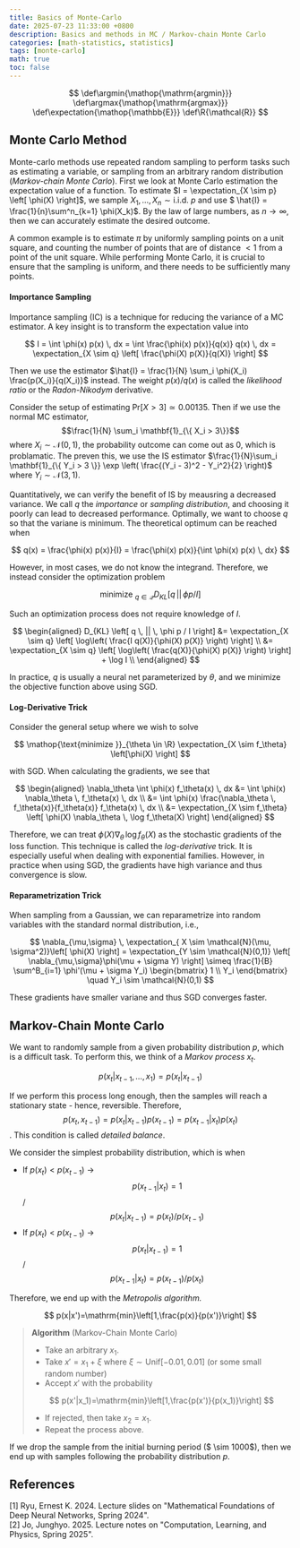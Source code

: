 ```yaml
---
title: Basics of Monte-Carlo
date: 2025-07-23 11:33:00 +0800
description: Basics and methods in MC / Markov-chain Monte Carlo
categories: [math-statistics, statistics]
tags: [monte-carlo]
math: true
toc: false
---
```


$$
    \def\argmin{\mathop{\mathrm{argmin}}}
    \def\argmax{\mathop{\mathrm{argmax}}}
    \def\expectation{\mathop{\mathbb{E}}}
    \def\R{\mathcal{R}}
$$

## Monte Carlo Method

Monte-carlo methods use repeated random sampling to perform tasks such as estimating a variable, or sampling from an arbitrary random distribution (_Markov-chain Monte Carlo_). First we look at Monte Carlo estimation the expectation value of a function. To estimate $I = \expectation_{X \sim p} \left[ \phi(X) \right]$, we sample $X_1, \dots, X_n \sim \text{i.i.d. } p$ and use $ \hat{I} = \frac{1}{n}\sum^n_{k=1} \phi(X_k)$. By the law of large numbers, as $n \to \infty$, then we can accurately estimate the desired outcome.

A common example is to estimate $\pi$ by uniformly sampling points on a unit square, and counting the number of points that are of distance $<1$ from a point of the unit square. While performing Monte Carlo, it is crucial to ensure that the sampling is uniform, and there needs to be sufficiently many points.

#### Importance Sampling

Importance sampling (IC) is a technique for reducing the variance of a MC estimator. A key insight is to transform the expectation value into

$$
I = \int \phi(x) p(x) \, dx = \int \frac{\phi(x) p(x)}{q(x)} q(x) \, dx = \expectation_{X \sim q} \left[ \frac{\phi(X) p(X)}{q(X)} \right]
$$

Then we use the estimator $\hat{I} = \frac{1}{N} \sum_i \phi(X_i) \frac{p(X_i)}{q(X_i)}$ instead. The weight $p(x) / q(x)$ is called the _likelihood ratio_ or the _Radon-Nikodym_ derivative. 

Consider the setup of estimating $\mathrm{Pr}\left[ X > 3 \right] \simeq 0.00135$. Then if we use the normal MC estimator, 
$$\frac{1}{N} \sum_i \mathbf{1}_{\{ X_i > 3\}}$$ 
where $X_i \sim \mathcal{N}(0,1)$, the probability outcome can come out as 0, which is problamatic. The preven this, we use the IS estimator $\frac{1}{N}\sum_i \mathbf{1}_{\{ Y_i > 3 \}} \exp \left( \frac{(Y_i - 3)^2 - Y_i^2}{2} \right)$ where $Y_i \sim \mathcal{N}(3,1)$.

Quantitatively, we can verify the benefit of IS by meausring a decreased variance. We call $q$ the _importance_ or _sampling distribution_, and choosing it poorly can lead to decreased performance. Optimally, we want to choose $q$ so that the variane is minimum. The theoretical optimum can be reached when

$$
q(x) = \frac{\phi(x) p(x)}{I} = \frac{\phi(x) p(x)}{\int \phi(x) p(x) \, dx}
$$

However, in most cases, we do not know the integrand. Therefore, we instead consider the optimization problem

$$
\mathop{\text{minimize }}_{q \in \mathcal{Q}} D_{KL} \left[ q \, || \, \phi p / I \right]
$$

Such an optimization process does not require knowledge of $I$.

$$
\begin{aligned}
D_{KL} \left[ q \, || \, \phi p / I \right] &= \expectation_{X \sim q} \left[ \log\left( \frac{I q(X)}{\phi(X) p(X)} \right) \right] \\
                                            &= \expectation_{X \sim q} \left[ \log\left( \frac{q(X)}{\phi(X) p(X)} \right) \right] + \log I \\
\end{aligned}
$$

In practice, $q$ is usually a neural net parameterized by $\theta$, and we minimize the objective function above using SGD. 

#### Log-Derivative Trick

Consider the general setup where we wish to solve

$$
\mathop{\text{minimize }}_{\theta \in \R} \expectation_{X \sim f_\theta} \left[\phi(X) \right]
$$

with SGD. When calculating the gradients, we see that

$$
\begin{aligned}
\nabla_\theta \int \phi(x) f_\theta(x) \, dx &= \int \phi(x) \nabla_\theta \, f_\theta(x) \, dx \\
                                             &= \int \phi(x) \frac{\nabla_\theta \, f_\theta(x)}{f_\theta(x)} f_\theta(x) \, dx \\
                                             &= \expectation_{X \sim f_\theta} \left[ \phi(X) \nabla_\theta \, \log f_\theta(X) \right]
\end{aligned}
$$

Therefore, we can treat $\phi(X) \nabla_\theta \, \log f_\theta(X)$ as the stochastic gradients of the loss function. This technique is called the _log-derivative_ trick. It is especially useful when dealing with exponential families. However, in practice when using SGD, the gradients have high variance and thus convergence is slow.

#### Reparametrization Trick

When sampling from a Gaussian, we can reparametrize into random variables with the standard normal distribution, i.e.,

$$
\nabla_{\mu,\sigma} \, \expectation_{ X \sim \mathcal{N}(\mu, \sigma^2)}\left[ \phi(X) \right] = \expectation_{Y \sim \mathcal{N}(0,1)} \left[ \nabla_{\mu,\sigma}\phi(\mu + \sigma Y) \right] \simeq \frac{1}{B} \sum^B_{i=1} \phi'(\mu + \sigma Y_i) \begin{bmatrix} 1 \\ Y_i \end{bmatrix} \quad Y_i \sim \mathcal{N}(0,1)
$$

These gradients have smaller variane and thus SGD converges faster.

## Markov-Chain Monte Carlo

We want to randomly sample from a given probability distribution $p$, which is a difficult task. To perform this, we think of a *Markov process* $x_t$. 

$$
p(x_t|x_{t-1},\dots,x_1)=p(x_t|x_{t-1})
$$

If we perform this process long enough, then the samples will reach a stationary state - hence, reversible. Therefore, 
$$
p(x_t, x_{t-1}) = p(x_t|x_{t-1})p(x_{t-1})=p(x_{t-1}|x_t)p(x_t)
$$
. This condition is called *detailed balance*.

We consider the simplest probability distribution, which is when

- If $p(x_t) < p(x_{t-1})$ → 
$$p(x_{t-1}|x_t) = 1$$ / $$p(x_t | x_{t-1}) = p(x_t) / p(x_{t-1})$$
- If $p(x_t) < p(x_{t-1})$ → 
$$p(x_{t}|x_{t-1}) = 1$$ / $$p(x_{t-1} | x_t) = p(x_{t-1}) / p(x_t)$$

Therefore, we end up with the *Metropolis algorithm.*

$$
p(x|x')=\mathrm{min}\left[1,\frac{p(x)}{p(x')}\right]
$$

>**Algorithm** (Markov-Chain Monte Carlo)
> - Take an arbitrary $x_1$.
> - Take $x'=x_1 + \xi$ where $\xi \sim \mathrm{Unif}[-0.01, 0.01]$ (or some small random number)
> - Accept $x'$ with the probability
>
>$$
p(x'|x_1)=\mathrm{min}\left[1,\frac{p(x')}{p(x_1)}\right]
>$$
>
> - If rejected, then take $x_2 = x_1$.
> - Repeat the process above.

If we drop the sample from the initial burning period ($ \sim 1000$), then we end up with samples following the probability distribution $p$.

## References
[1] Ryu, Ernest K. 2024. Lecture slides on "Mathematical Foundations of Deep Neural Networks, Spring 2024". \
[2] Jo, Junghyo. 2025. Lecture notes on "Computation, Learning, and Physics, Spring 2025".